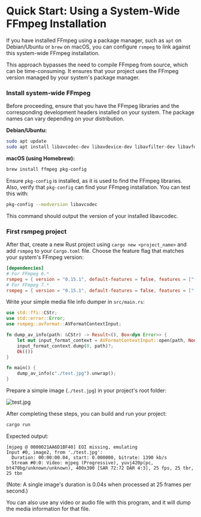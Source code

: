# Quick Start: Using a System-Wide FFmpeg Installation

If you have installed FFmpeg using a package manager, such as `apt` on Debian/Ubuntu or `brew` on macOS, you can configure `rsmpeg` to link against this system-wide FFmpeg installation.

This approach bypasses the need to compile FFmpeg from source, which can be time-consuming. It ensures that your project uses the FFmpeg version managed by your system's package manager.

### Install system-wide FFmpeg

Before proceeding, ensure that you have the FFmpeg libraries and the corresponding development headers installed on your system. The package names can vary depending on your distribution.

**Debian/Ubuntu:**
```bash
sudo apt update
sudo apt install libavcodec-dev libavdevice-dev libavfilter-dev libavformat-dev libavutil-dev libpostproc-dev libswresample-dev libswscale-dev pkg-config
```

**macOS (using Homebrew):**
```zsh
brew install ffmpeg pkg-config
```

Ensure `pkg-config` is installed, as it is used to find the FFmpeg libraries. Also, verify that `pkg-config` can find your FFmpeg installation. You can test this with:
```bash
pkg-config --modversion libavcodec
```
This command should output the version of your installed libavcodec.

### First rsmpeg project

After that, create a new Rust project using `cargo new <project_name>` and add `rsmpeg` to your `Cargo.toml` file. Choose the feature flag that matches your system's FFmpeg version:

```toml
[dependencies]
# For FFmpeg 6.*
rsmpeg = { version = "0.15.1", default-features = false, features = ["ffmpeg6", "link_system_ffmpeg"] }
# For FFmpeg 7.*
rsmpeg = { version = "0.15.1", default-features = false, features = ["ffmpeg7", "link_system_ffmpeg"] }
```


Write your simple media file info dumper in `src/main.rs`:

```rust
use std::ffi::CStr;
use std::error::Error;
use rsmpeg::avformat::AVFormatContextInput;

fn dump_av_info(path: &CStr) -> Result<(), Box<dyn Error>> {
    let mut input_format_context = AVFormatContextInput::open(path, None, &mut None)?;
    input_format_context.dump(0, path)?;
    Ok(())
}

fn main() {
    dump_av_info(c"./test.jpg").unwrap();
}
```

Prepare a simple image (`./test.jpg`) in your project's root folder:

![test.jpg](../assets/mountain.jpg)

After completing these steps, you can build and run your project:

```bash
cargo run
```

Expected output:

```output
[mjpeg @ 0000021AA6D1BF40] EOI missing, emulating
Input #0, image2, from './test.jpg':
  Duration: 00:00:00.04, start: 0.000000, bitrate: 1390 kb/s
  Stream #0:0: Video: mjpeg (Progressive), yuvj420p(pc, bt470bg/unknown/unknown), 400x300 [SAR 72:72 DAR 4:3], 25 fps, 25 tbr, 25 tbn
```

(Note: A single image's duration is 0.04s when processed at 25 frames per second.)

You can also use any video or audio file with this program, and it will dump the media information for that file.
